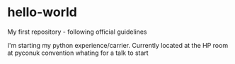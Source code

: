 hello-world
===========

My first repository - following official guidelines

I'm starting my python experience/carrier.
Currently located at the HP room at pyconuk convention whating for a talk to start

